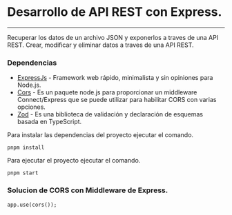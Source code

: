 # Desarrollo de API REST con Express.

---

Recuperar los datos de un archivo JSON y exponerlos a traves de una API REST.
Crear, modificar y eliminar datos a traves de una API REST.

### Dependencias

- [ExpressJs](https://expressjs.com/) - Framework web rápido, minimalista y sin opiniones para Node.js.
- [Cors](https://expressjs.com/en/resources/middleware/cors.html) - Es un paquete node.js para proporcionar un middleware Connect/Express que se puede utilizar para habilitar CORS con varias opciones.
- [Zod](https://zod.dev/) - Es una biblioteca de validación y declaración de esquemas basada en TypeScript.

Para instalar las dependencias del proyecto ejecutar el comando.

`pnpm install`

Para ejecutar el proyecto ejecutar el comando.

`pnpm start`

### Solucion de CORS con Middleware de Express.

`app.use(cors());`
